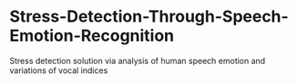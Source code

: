 # Stress-Detection-Through-Speech-Emotion-Recognition
Stress detection solution via analysis of human speech emotion and variations of vocal indices
